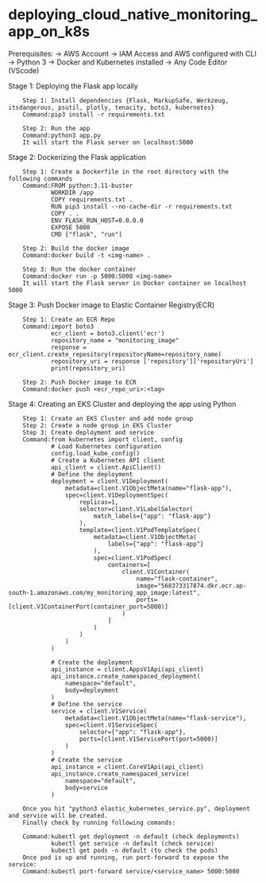 # deploying_cloud_native_monitoring_app_on_k8s
Prerequisites:
-> AWS Account
-> IAM Access and AWS configured with CLI
-> Python 3
-> Docker and Kubernetes installed
-> Any Code Editor (VScode)


Stage 1: Deploying the Flask app locally

        Step 1: Install dependencies {Flask, MarkupSafe, Werkzeug, itsdangerous, psutil, plotly, tenacity, boto3, kubernetes}
        Command:pip3 install -r requirements.txt
        
        Step 2: Run the app
        Command:python3 app.py
        It will start the Flask server on localhost:5000

Stage 2: Dockerizing the Flask application

        Step 1: Create a Dockerfile in the root directory with the following commands
        Command:FROM python:3.11-buster
                WORKDIR /app
                COPY requirements.txt .
                RUN pip3 install --no-cache-dir -r requirements.txt
                COPY . .
                ENV FLASK_RUN_HOST=0.0.0.0
                EXPOSE 5000
                CMD ["flask", "run"]

        Step 2: Build the docker image
        Command:docker build -t <img-name> .

        Step 3: Run the docker container
        Command:docker run -p 5000:5000 <img-name>
        It will start the Flask server in Docker container on localhost 5000

Stage 3: Push Docker image to Elastic Container Registry(ECR)
        
        Step 1: Create an ECR Repo
        Command:import boto3
                ecr_client = boto3.client('ecr')
                repository_name = "monitoring_image"
                response = ecr_client.create_repository(repositoryName=repository_name)
                repository_uri = response ['repository']['repositoryUri']
                print(repository_uri)

        Step 2: Push Docker image to ECR
        Command:docker push <ecr_repo_uri>:<tag>

Stage 4: Creating an EKS Cluster and deploying the app using Python 
        
        Step 1: Create an EKS Cluster and add node group
        Step 2: Create a node group in EKS Cluster
        Step 3: Create deployment and service        
        Command:from kubernetes import client, config
                # Load Kubernetes configuration
                config.load_kube_config()
                # Create a Kubernetes API client
                api_client = client.ApiClient()
                # Define the deployment
                deployment = client.V1Deployment(
                    metadata=client.V1ObjectMeta(name="flask-app"),
                    spec=client.V1DeploymentSpec(
                        replicas=1,
                        selector=client.V1LabelSelector(
                            match_labels={"app": "flask-app"}
                        ),
                        template=client.V1PodTemplateSpec(
                            metadata=client.V1ObjectMeta(
                                labels={"app": "flask-app"}
                            ),
                            spec=client.V1PodSpec(
                                containers=[
                                    client.V1Container(
                                        name="flask-container",
                                        image="568373317874.dkr.ecr.ap-south-1.amazonaws.com/my_monitoring_app_image:latest",
                                        ports=[client.V1ContainerPort(container_port=5000)]
                                    )
                                ]
                            )
                        )
                    )
                )
                
                # Create the deployment
                api_instance = client.AppsV1Api(api_client)
                api_instance.create_namespaced_deployment(
                    namespace="default",
                    body=deployment
                )
                # Define the service
                service = client.V1Service(
                    metadata=client.V1ObjectMeta(name="flask-service"),
                    spec=client.V1ServiceSpec(
                        selector={"app": "flask-app"},
                        ports=[client.V1ServicePort(port=5000)]
                    )
                )
                # Create the service
                api_instance = client.CoreV1Api(api_client)
                api_instance.create_namespaced_service(
                    namespace="default",
                    body=service
                )

        Once you hit "python3 elastic_kubernetes_service.py", deployment and service will be created.
        Finally check by running following comands:
        
        Command:kubectl get deployment -n default (check deployments)
                kubectl get service -n default (check service)
                kubectl get pods -n default (to check the pods)
        Once pod is up and running, run port-forward to expose the service:
        Command:kubectl port-forward service/<service_name> 5000:5000
        
